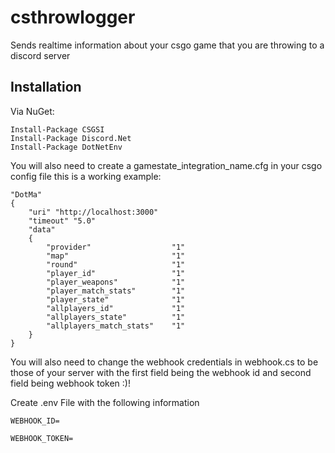 # csthrowlogger
Sends realtime information about your csgo game that you are throwing to a discord server

## Installation
Via NuGet:

```
Install-Package CSGSI
Install-Package Discord.Net
Install-Package DotNetEnv
```
You will also need to create a gamestate_integration_name.cfg in your csgo config file this is a working example:   
```
"DotMa"
{
	"uri" "http://localhost:3000"
	"timeout" "5.0"
	"data"
	{
		"provider"              	"1"
		"map"                   	"1"
		"round"                 	"1"
		"player_id"					"1"
		"player_weapons"			"1"
		"player_match_stats"		"1"
		"player_state"				"1"
		"allplayers_id"				"1"
		"allplayers_state"			"1"
		"allplayers_match_stats"	"1"
	}
}
```
You will also need to change the webhook credentials in webhook.cs to be those of your server with the first field being the webhook id and second field being webhook token :)!

Create .env File with the following information
```
WEBHOOK_ID=

WEBHOOK_TOKEN=
```
